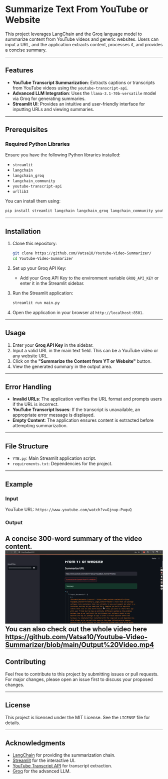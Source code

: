 
# Summarize Text From YouTube or Website

This project leverages LangChain and the Groq language model to summarize content from YouTube videos and generic websites. Users can input a URL, and the application extracts content, processes it, and provides a concise summary.

---

## Features

- **YouTube Transcript Summarization**: Extracts captions or transcripts from YouTube videos using the `youtube-transcript-api`.
- **Advanced LLM Integration**: Uses the `llama-3.1-70b-versatile` model via Groq for generating summaries.
- **Streamlit UI**: Provides an intuitive and user-friendly interface for inputting URLs and viewing summaries.

---

## Prerequisites

### Required Python Libraries

Ensure you have the following Python libraries installed:

- `streamlit`
- `langchain`
- `langchain_groq`
- `langchain_community`
- `youtube-transcript-api`
- `urllib3`

You can install them using:

```bash
pip install streamlit langchain langchain_groq langchain_community youtube-transcript-api urllib3
```

---

## Installation

1. Clone this repository:

   ```bash
   git clone https://github.com/Vatsa10/Youtube-Video-Summarizer/
   cd Youtube-Video-Summarizer
   ```

2. Set up your Groq API Key:

   - Add your Groq API Key to the environment variable `GROQ_API_KEY` or enter it in the Streamlit sidebar.

3. Run the Streamlit application:

   ```bash
   streamlit run main.py
   ```

4. Open the application in your browser at `http://localhost:8501`.

---

## Usage

1. Enter your **Groq API Key** in the sidebar.
2. Input a valid URL in the main text field. This can be a YouTube video or any website URL.
3. Click on the **"Summarize the Content from YT or Website"** button.
4. View the generated summary in the output area.

---

## Error Handling

- **Invalid URLs**: The application verifies the URL format and prompts users if the URL is incorrect.
- **YouTube Transcript Issues**: If the transcript is unavailable, an appropriate error message is displayed.
- **Empty Content**: The application ensures content is extracted before attempting summarization.

---

## File Structure

- `YTB.py`: Main Streamlit application script.
- `requirements.txt`: Dependencies for the project.

---

## Example

### Input

YouTube URL: `https://www.youtube.com/watch?v=Gjnup-PuquQ`

### Output

A concise 300-word summary of the video content.
![image](https://github.com/Vatsa10/Youtube-Video-Summarizer/blob/main/Output%20Photo%20.png)
**You can also check out the whole video here https://github.com/Vatsa10/Youtube-Video-Summarizer/blob/main/Output%20Video.mp4**
---

## Contributing

Feel free to contribute to this project by submitting issues or pull requests. For major changes, please open an issue first to discuss your proposed changes.

---

## License

This project is licensed under the MIT License. See the `LICENSE` file for details.

---

## Acknowledgments

- [LangChain](https://langchain.com/) for providing the summarization chain.
- [Streamlit](https://streamlit.io/) for the interactive UI.
- [YouTube Transcript API](https://github.com/jdepoix/youtube-transcript-api) for transcript extraction.
- [Groq](https://groq.com/) for the advanced LLM.

